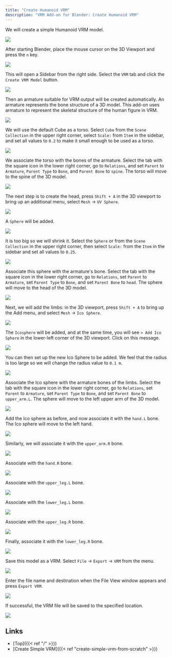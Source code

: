 ```yaml
---
title: "Create Humanoid VRM"
description: "VRM Add-on for Blender: Create Humanoid VRM"
---
```


We will create a simple Humanoid VRM model.

<img src="../../images/humanoid.gif">

After starting Blender, place the mouse cursor on the 3D Viewport and press the `n` key.

<img src="../images/humanoid1.png">

This will open a Sidebar from the right side. Select the `VRM` tab and click the `Create VRM Model` button.

<img src="../images/humanoid2.png">

Then an armature suitable for VRM output will be created automatically. An armature represents the bone structure of a 3D model.
This add-on uses armature to represent the skeletal structure of the human figure in VRM.

<img src="../images/humanoid3.png">

We will use the default Cube as a torso. Select `Cube` from the `Scene Collection` in the upper right corner, select `Scale:` from `Item` in the sidebar, and set all values to `0.2` to make it small enough to be used as a torso.

<img src="../images/humanoid4.png">


We associate the torso with the bones of the armature. Select the tab with the square icon in the lower right corner, go to `Relations`, and set `Parent` to `Armature`, `Parent Type` to `Bone`, and `Parent Bone` to `spine`. The torso will move to the spine of the 3D model.

<img src="../images/humanoid5.png">

The next step is to create the head, press `Shift + A` in the 3D viewport to bring up an additional menu, select `Mesh` -> `UV Sphere`.

<img src="../images/humanoid6.png">

A `Sphere` will be added.

<img src="../images/humanoid7.png">

It is too big so we will shrink it. Select the `Sphere` or from the `Scene Collection` in the upper right corner, then select `Scale:` from the `Item` in the sidebar and set all values to `0.25`.

<img src="../images/humanoid8.png">

Associate this sphere with the armature's bone. Select the tab with the square icon in the lower right corner, go to `Relations`, set `Parent` to `Armature`, set `Parent Type` to `Bone`, and set `Parent Bone` to `head`. The sphere will move to the head of the 3D model.

<img src="../images/humanoid9.png">

Next, we will add the limbs: in the 3D viewport, press `Shift + A` to bring up the Add menu, and select `Mesh` -> `Ico Sphere`.

<img src="../images/humanoid10.png">

The `Icosphere` will be added, and at the same time, you will see `> Add Ico Sphere` in the lower-left corner of the 3D viewport. Click on this message.

<img src="../images/humanoid11.png">

You can then set up the new Ico Sphere to be added. We feel that the radius is too large so we will change the radius value to `0.1 m`.

<img src="../images/humanoid12.png">

Associate the Ico sphere with the armature bones of the limbs. Select the tab with the square icon in the lower right corner, go to `Relations`, set `Parent` to `Armature`, set `Parent Type` to `Bone`, and set `Parent Bone` to `upper_arm.L`. The sphere will move to the left upper arm of the 3D model.

<img src="../images/humanoid13.png">

Add the Ico sphere as before, and now associate it with the `hand.L` bone. The Ico sphere will move to the left hand.

<img src="../images/humanoid14.png">

Similarly, we will associate it with the `upper_arm.R` bone.

<img src="../images/humanoid15.png">

Associate with the `hand.R` bone.

<img src="../images/humanoid16.png">

Associate with the `upper_leg.L` bone.

<img src="../images/humanoid17.png">

Associate with the `lower_leg.L` bone.

<img src="../images/humanoid18.png">

Associate with the `upper_leg.R` bone.

<img src="../images/humanoid19.png">

Finally, associate it with the `lower_leg.R` bone.

<img src="../images/humanoid20.png">

Save this model as a VRM. Select `File` → `Export` → `VRM` from the menu.

<img src="../images/simple2.png">

Enter the file name and destination when the File View window appears and press `Export VRM`.

<img src="../images/simple3.png">

If successful, the VRM file will be saved to the specified location.

<img src="../../images/humanoid.gif">

## Links

- [Top]({{< ref "/" >}})
- [Create Simple VRM]({{< ref "create-simple-vrm-from-scratch" >}})
